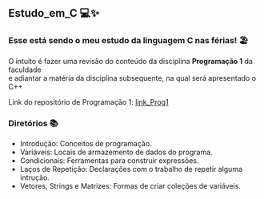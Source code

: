## Estudo_em_C 💻✨

### Esse está sendo o meu estudo da linguagem C nas férias! 🏖 <br>

O intuito é fazer uma revisão do conteúdo da disciplina **Programação 1** da faculdade <br>
e adiantar a matéria da disciplina subsequente, na qual será apresentado o C++

Link do repositório de Programação 1: [link_Prog1](https://github.com/luizakuze/Prog1)

### Diretórios 📚

- Introdução: Conceitos de programação.
- Variáveis: Locais de armazemento de dados do programa.
- Condicionais: Ferramentas para construir expressões.
- Laços de Repetição: Declarações com o trabalho de repetir alguma intrução.
- Vetores, Strings e Matrizes: Formas de criar coleções de variáveis.
